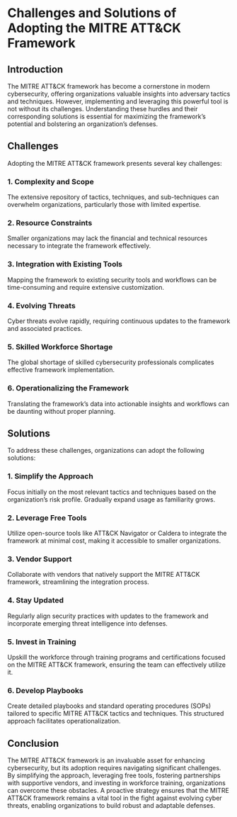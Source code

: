 <!DOCTYPE html>
<html lang="en">
<head>
    <meta charset="UTF-8">
    <meta name="viewport" content="width=device-width, initial-scale=1.0">
    <meta name="description" content="Explore the key challenges organizations face when adopting the MITRE ATT&CK framework and discover practical solutions to maximize its effectiveness in enhancing cybersecurity.">
    <meta name="keywords" content="MITRE ATT&CK, cybersecurity, cyber threat framework, security solutions, cyber defense, threat intelligence, operationalizing ATT&CK, adopting ATT&CK">
    <meta name="author" content="Cybersecurity Expert">
    <meta name="robots" content="index, follow">
    <meta name="googlebot" content="index, follow">
    <meta name="bingbot" content="index, follow">

    
</head>
<body>
    <h1>Challenges and Solutions of Adopting the MITRE ATT&CK Framework</h1>

<h2> Introduction </h2>
    <p>
        The MITRE ATT&CK framework has become a cornerstone in modern cybersecurity, offering organizations valuable insights into adversary tactics and techniques. 
        However, implementing and leveraging this powerful tool is not without its challenges. Understanding these hurdles and their corresponding solutions is essential 
        for maximizing the framework’s potential and bolstering an organization’s defenses.
    </p>

<h2>Challenges</h2>
    <p>Adopting the MITRE ATT&CK framework presents several key challenges:</p>

<h3>1. Complexity and Scope</h3>
    <p>The extensive repository of tactics, techniques, and sub-techniques can overwhelm organizations, particularly those with limited expertise.</p>

<h3>2. Resource Constraints</h3>
    <p>Smaller organizations may lack the financial and technical resources necessary to integrate the framework effectively.</p>

<h3>3. Integration with Existing Tools</h3>
    <p>Mapping the framework to existing security tools and workflows can be time-consuming and require extensive customization.</p>

<h3>4. Evolving Threats</h3>
    <p>Cyber threats evolve rapidly, requiring continuous updates to the framework and associated practices.</p>

<h3>5. Skilled Workforce Shortage</h3>
    <p>The global shortage of skilled cybersecurity professionals complicates effective framework implementation.</p>

<h3>6. Operationalizing the Framework</h3>
    <p>Translating the framework’s data into actionable insights and workflows can be daunting without proper planning.</p>

<h2>Solutions</h2>
    <p>To address these challenges, organizations can adopt the following solutions:</p>

<h3>1. Simplify the Approach</h3>
    <p>Focus initially on the most relevant tactics and techniques based on the organization’s risk profile. Gradually expand usage as familiarity grows.</p>

<h3>2. Leverage Free Tools</h3>
    <p>Utilize open-source tools like ATT&CK Navigator or Caldera to integrate the framework at minimal cost, making it accessible to smaller organizations.</p>

<h3>3. Vendor Support</h3>
    <p>Collaborate with vendors that natively support the MITRE ATT&CK framework, streamlining the integration process.</p>

<h3>4. Stay Updated</h3>
    <p>Regularly align security practices with updates to the framework and incorporate emerging threat intelligence into defenses.</p>

<h3>5. Invest in Training</h3>
    <p>Upskill the workforce through training programs and certifications focused on the MITRE ATT&CK framework, ensuring the team can effectively utilize it.</p>

<h3>6. Develop Playbooks</h3>
    <p>Create detailed playbooks and standard operating procedures (SOPs) tailored to specific MITRE ATT&CK tactics and techniques. This structured approach facilitates operationalization.</p>

<h2>Conclusion</h2>
    <p>
        The MITRE ATT&CK framework is an invaluable asset for enhancing cybersecurity, but its adoption requires navigating significant challenges. 
        By simplifying the approach, leveraging free tools, fostering partnerships with supportive vendors, and investing in workforce training, organizations can overcome these obstacles. 
        A proactive strategy ensures that the MITRE ATT&CK framework remains a vital tool in the fight against evolving cyber threats, enabling organizations to build robust and adaptable defenses.
    </p>
</body>
</html>
